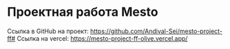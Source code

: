 # Проектная работа Mesto

Ссылка в GitHub на проект: <https://github.com/Andival-Sei/mesto-project-ff#>
Ссылка на vercel: <https://mesto-project-ff-olive.vercel.app/>
